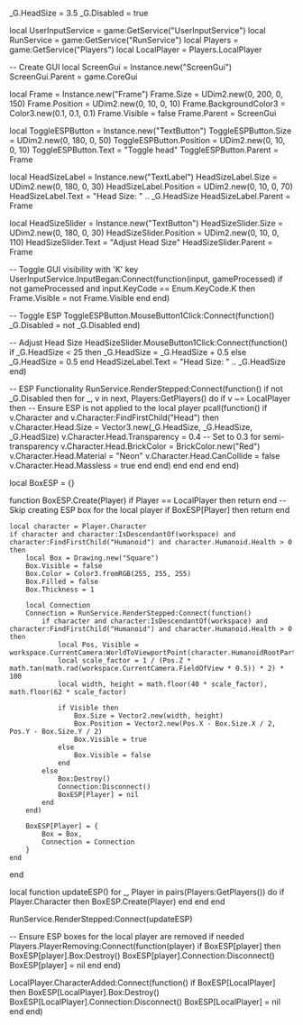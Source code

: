 _G.HeadSize = 3.5
_G.Disabled = true

local UserInputService = game:GetService("UserInputService")
local RunService = game:GetService("RunService")
local Players = game:GetService("Players")
local LocalPlayer = Players.LocalPlayer

-- Create GUI
local ScreenGui = Instance.new("ScreenGui")
ScreenGui.Parent = game.CoreGui

local Frame = Instance.new("Frame")
Frame.Size = UDim2.new(0, 200, 0, 150)
Frame.Position = UDim2.new(0, 10, 0, 10)
Frame.BackgroundColor3 = Color3.new(0.1, 0.1, 0.1)
Frame.Visible = false
Frame.Parent = ScreenGui

local ToggleESPButton = Instance.new("TextButton")
ToggleESPButton.Size = UDim2.new(0, 180, 0, 50)
ToggleESPButton.Position = UDim2.new(0, 10, 0, 10)
ToggleESPButton.Text = "Toggle head"
ToggleESPButton.Parent = Frame

local HeadSizeLabel = Instance.new("TextLabel")
HeadSizeLabel.Size = UDim2.new(0, 180, 0, 30)
HeadSizeLabel.Position = UDim2.new(0, 10, 0, 70)
HeadSizeLabel.Text = "Head Size: " .. _G.HeadSize
HeadSizeLabel.Parent = Frame

local HeadSizeSlider = Instance.new("TextButton")
HeadSizeSlider.Size = UDim2.new(0, 180, 0, 30)
HeadSizeSlider.Position = UDim2.new(0, 10, 0, 110)
HeadSizeSlider.Text = "Adjust Head Size"
HeadSizeSlider.Parent = Frame

-- Toggle GUI visibility with 'K' key
UserInputService.InputBegan:Connect(function(input, gameProcessed)
    if not gameProcessed and input.KeyCode == Enum.KeyCode.K then
        Frame.Visible = not Frame.Visible
    end
end)

-- Toggle ESP
ToggleESPButton.MouseButton1Click:Connect(function()
    _G.Disabled = not _G.Disabled
end)

-- Adjust Head Size
HeadSizeSlider.MouseButton1Click:Connect(function()
    if _G.HeadSize < 25 then
        _G.HeadSize = _G.HeadSize + 0.5
    else
        _G.HeadSize = 0.5
    end
    HeadSizeLabel.Text = "Head Size: " .. _G.HeadSize
end)

-- ESP Functionality
RunService.RenderStepped:Connect(function()
    if not _G.Disabled then
        for _, v in next, Players:GetPlayers() do
            if v ~= LocalPlayer then  -- Ensure ESP is not applied to the local player
                pcall(function()
                    if v.Character and v.Character:FindFirstChild("Head") then
                        v.Character.Head.Size = Vector3.new(_G.HeadSize, _G.HeadSize, _G.HeadSize)
                        v.Character.Head.Transparency = 0.4  -- Set to 0.3 for semi-transparency
                        v.Character.Head.BrickColor = BrickColor.new("Red")
                        v.Character.Head.Material = "Neon"
                        v.Character.Head.CanCollide = false
                        v.Character.Head.Massless = true
                    end
                end)
            end
        end
    end
end)

local BoxESP = {}

function BoxESP.Create(Player)
    if Player == LocalPlayer then return end  -- Skip creating ESP box for the local player
    if BoxESP[Player] then return end

    local character = Player.Character
    if character and character:IsDescendantOf(workspace) and character:FindFirstChild("Humanoid") and character.Humanoid.Health > 0 then
        local Box = Drawing.new("Square")
        Box.Visible = false
        Box.Color = Color3.fromRGB(255, 255, 255)
        Box.Filled = false
        Box.Thickness = 1

        local Connection
        Connection = RunService.RenderStepped:Connect(function()
            if character and character:IsDescendantOf(workspace) and character:FindFirstChild("Humanoid") and character.Humanoid.Health > 0 then
                local Pos, Visible = workspace.CurrentCamera:WorldToViewportPoint(character.HumanoidRootPart.Position)
                local scale_factor = 1 / (Pos.Z * math.tan(math.rad(workspace.CurrentCamera.FieldOfView * 0.5)) * 2) * 100
                local width, height = math.floor(40 * scale_factor), math.floor(62 * scale_factor)

                if Visible then
                    Box.Size = Vector2.new(width, height)
                    Box.Position = Vector2.new(Pos.X - Box.Size.X / 2, Pos.Y - Box.Size.Y / 2)
                    Box.Visible = true
                else
                    Box.Visible = false
                end
            else
                Box:Destroy()
                Connection:Disconnect()
                BoxESP[Player] = nil
            end
        end)

        BoxESP[Player] = {
            Box = Box,
            Connection = Connection
        }
    end
end

local function updateESP()
    for _, Player in pairs(Players:GetPlayers()) do
        if Player.Character then
            BoxESP.Create(Player)
        end
    end
end

RunService.RenderStepped:Connect(updateESP)

-- Ensure ESP boxes for the local player are removed if needed
Players.PlayerRemoving:Connect(function(player)
    if BoxESP[player] then
        BoxESP[player].Box:Destroy()
        BoxESP[player].Connection:Disconnect()
        BoxESP[player] = nil
    end
end)

LocalPlayer.CharacterAdded:Connect(function()
    if BoxESP[LocalPlayer] then
        BoxESP[LocalPlayer].Box:Destroy()
        BoxESP[LocalPlayer].Connection:Disconnect()
        BoxESP[LocalPlayer] = nil
    end
end)
